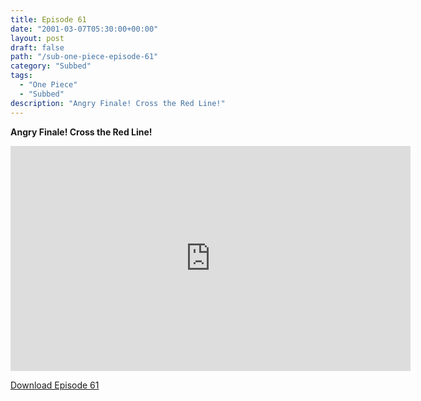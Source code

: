```yaml
---
title: Episode 61
date: "2001-03-07T05:30:00+00:00"
layout: post
draft: false
path: "/sub-one-piece-episode-61"
category: "Subbed"
tags:
  - "One Piece"
  - "Subbed"
description: "Angry Finale! Cross the Red Line!"
---
```


**Angry Finale! Cross the Red Line!**

<iframe width="640" height="360" src="https://www.rapidvideo.com/e/FX3BZA95NZ" frameborder="0" marginwidth=0 marginheight=0 scrolling=no allowfullscreen></iframe>

<a href="http://ouo.io/qs/eCodkFEQ?s=https://rapidvid.to/d/https://www.rapidvideo.com/e/FX3BZA95NZ">Download Episode 61</a>
